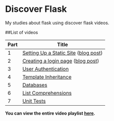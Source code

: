 Discover Flask
==============

My studies about flask using discover flask videos.

##List of videos

| Part |      Title                |
|------|---------------------------|
| 1    | [Setting Up a Static Site](http://youtu.be/WfpFUmV1d0w) ([blog post](http://www.realpython.com/blog/python/introduction-to-flask-part-1-setting-up-a-static-site))|
| 2    | [Creating a login page](http://youtu.be/bLA6eBGN-_0) ([blog post](http://www.realpython.com/blog/python/introduction-to-flask-part-2-creating-a-login-page))|
| 3    | [User Authentication](http://youtu.be/BnBjhmspw4c)|
| 4    | [Template Inheritance](http://youtu.be/hNzruwVPtCE) |
| 5    | [Databases](http://youtu.be/_vrAjAHhUsA) |
| 6    | [List Comprehensions](http://youtu.be/WqmqNC8Teeo) |
| 7    | [Unit Tests](http://youtu.be/1aHNs1aEATg) |

**You can view the entire video playlist [here](http://www.youtube.com/watch?v=WfpFUmV1d0w&list=PLLjmbh6XPGK4ISY747FUHXEl9lBxre4mM&feature=share).**
